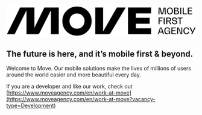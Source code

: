 <picture>
    <source media="(prefers-color-scheme: dark)" srcset="../resources/logo/flat/transparent_grey.png">
    <source media="(prefers-color-scheme: light)" srcset="../resources/logo/flat/transparent_black.png">
    <img alt="Move Agency logo" src="../resources/logo/flat/transparent_black.png">
</picture>

## The future is here, and it’s mobile first & beyond.

Welcome to Move. Our mobile solutions make the lives of millions of users around the world easier and more beautiful every day.

If you are a developer and like our work, check out [https://www.moveagency.com/en/work-at-move](https://www.moveagency.com/en/work-at-move?vacancy-type=Development)
